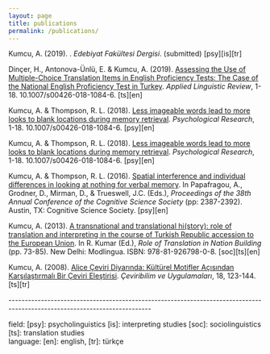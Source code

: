 ```yaml
---
layout: page
title: publications
permalink: /publications/
---
```


<p>Kumcu, A. (2019). <a href="" target="_blank"></a>. <i>Edebiyat Fakültesi Dergisi</i>. (submitted) [psy][is][tr]</p>
<p>Dinçer, H., Antonova-Ünlü, E. & Kumcu, A. (2019). <a href="">Assessing the Use of Multiple-Choice Translation Items in English Proficiency Tests: The Case of the National English Proficiency Test in Turkey</a>. <i>Applied Linguistic Review</i>, 1-18. 10.1007/s00426-018-1084-6. [ts][en]</p>
<p>Kumcu, A. & Thompson, R. L. (2018). <a href="https://link.springer.com/article/10.1007%2Fs00426-018-1084-6" target="_blank">Less imageable words lead to more looks to blank locations during memory retrieval</a>. <i>Psychological Research</i>, 1-18. 10.1007/s00426-018-1084-6. [psy][en]</p>
<p>Kumcu, A. & Thompson, R. L. (2018). <a href="https://link.springer.com/article/10.1007%2Fs00426-018-1084-6" target="_blank">Less imageable words lead to more looks to blank locations during memory retrieval</a>. <i>Psychological Research</i>, 1-18. 10.1007/s00426-018-1084-6. [psy][en]</p>
<p>Kumcu, A. & Thompson, R. L. (2016). <a href="https://mindmodeling.org/cogsci2016/papers/0413/index.html" target="_blank">Spatial interference and individual differences in looking at nothing for verbal memory</a>. In Papafragou, A., Grodner, D., Mirman, D., & Trueswell, J.C. (Eds.), <i>Proceedings of the 38th Annual Conference of the Cognitive Science Society</i> (pp: 2387-2392). Austin, TX: Cognitive Science Society. [psy][en]</p>
<p>Kumcu, A. (2013). <a href="alperkumcu.github.io/Effect of Speech Rate and Overlapping on Multimodal Language Processing.pdf" target="_blank">A transnational and translational hi(story): role of translation and interpreting in the course of Turkish Republic accession to the European Union</a>. In R. Kumar (Ed.), <i>Role of Translation in Nation Building</i> (pp. 73-85). New Delhi: Modlingua. ISBN: 978-81-926798-0-8. [soc][ts][en]</p>
<p>Kumcu, A. (2008). <a href="alperkumcu.github.io/Alice in Translationland.pdf" target="_blank">Alice Çeviri Diyarında: Kültürel Motifler Açısından Karşılaştırmalı Bir Çeviri Eleştirisi</a>. <i>Çeviribilim ve Uygulamaları</i>, 18, 123-144. [ts][tr]</p> 
--------------------------------------------------------------------------------------------------------------------------

<p>field: [psy]: psycholinguistics [is]: interpreting studies [soc]: sociolinguistics [ts]: translation studies<br>
language: [en]: english, [tr]: türkçe </p>
